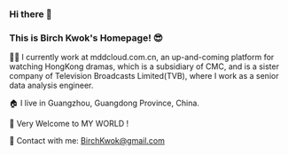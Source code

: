 ### Hi there 👋  
### This is Birch Kwok's Homepage! 😎


👨‍💻 I currently work at mddcloud.com.cn, an up-and-coming platform for watching HongKong dramas, which is a subsidiary of CMC, and is a sister company of Television Broadcasts Limited(TVB), where I work as a senior data analysis engineer. 

🏠 I live in Guangzhou, Guangdong Province, China.

👏 Very Welcome to MY WORLD ! 

📧 Contact with me:  BirchKwok@gmail.com


